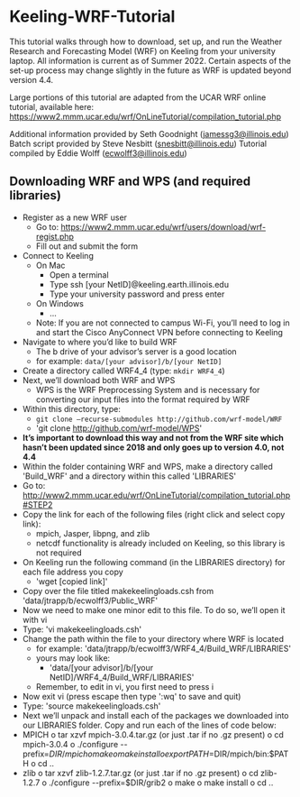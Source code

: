 # Keeling-WRF-Tutorial

This tutorial walks through how to download, set up, and run the Weather Research and Forecasting Model (WRF) on Keeling from your university laptop. All information is current as of Summer 2022. Certain aspects of the set-up process may change slightly in the future as WRF is updated beyond version 4.4.

Large portions of this tutorial are adapted from the UCAR WRF online tutorial, available here: https://www2.mmm.ucar.edu/wrf/OnLineTutorial/compilation_tutorial.php

Additional information provided by Seth Goodnight (jamessg3@illinois.edu)
Batch script provided by Steve Nesbitt (snesbitt@illinois.edu)
Tutorial compiled by Eddie Wolff (ecwolff3@illinois.edu)

## Downloading WRF and WPS (and required libraries)

- Register as a new WRF user
  - Go to: https://www2.mmm.ucar.edu/wrf/users/download/wrf-regist.php 
  - Fill out and submit the form
- Connect to Keeling
  - On Mac
    - Open a terminal
    - Type ssh [your NetID]@keeling.earth.illinois.edu
    - Type your university password and press enter
  - On Windows
    - ...
  - Note: If you are not connected to campus Wi-Fi, you’ll need to log in and start the Cisco AnyConnect VPN before connecting to Keeling
- Navigate to where you’d like to build WRF
  - The b drive of your advisor’s server is a good location
  - for example: `data/[your advisor]/b/[your NetID]`
- Create a directory called WRF4_4 (type: `mkdir WRF4_4`)
- Next, we’ll download both WRF and WPS
  - WPS is the WRF Preprocessing System and is necessary for converting our input files into the format required by WRF
- Within this directory, type:
  - `git clone –recurse-submodules http://github.com/wrf-model/WRF`
  - 'git clone http://github.com/wrf-model/WPS'
- **It’s important to download this way and not from the WRF site which hasn’t been updated since 2018 and only goes up to version 4.0, not 4.4**
- Within the folder containing WRF and WPS, make a directory called 'Build_WRF' and a directory within this called 'LIBRARIES'
- Go to: http://www2.mmm.ucar.edu/wrf/OnLineTutorial/compilation_tutorial.php#STEP2
- Copy the link for each of the following files (right click and select copy link):
  - mpich, Jasper, libpng, and zlib
  - netcdf functionality is already included on Keeling, so this library is not required
- On Keeling run the following command (in the LIBRARIES directory) for each file address you copy
  - 'wget [copied link]'
- Copy over the file titled makekeelingloads.csh from 'data/jtrapp/b/ecwolff3/Public_WRF'
- Now we need to make one minor edit to this file. To do so, we’ll open it with vi
- Type: 'vi makekeelingloads.csh'
- Change the path within the file to your directory where WRF is located 
  - for example: 'data/jtrapp/b/ecwolff3/WRF4_4/Build_WRF/LIBRARIES'
  - yours may look like: 
     - 'data/[your advisor]/b/[your NetID]/WRF4_4/Build_WRF/LIBRARIES'
  - Remember, to edit in vi, you first need to press i
- Now exit vi (press escape then type ':wq' to save and quit)
- Type: 'source makekeelingloads.csh'
- Next we’ll unpack and install each of the packages we downloaded into our LIBRARIES folder. Copy and run each of the lines of code below:
- MPICH
o	tar xzvf mpich-3.0.4.tar.gz     (or just .tar if no .gz present)
o	cd mpich-3.0.4
o	./configure --prefix=$DIR/mpich
o	make
o	make install
o	export PATH=$DIR/mpich/bin:$PATH
o	cd ..
- zlib
o	tar xzvf zlib-1.2.7.tar.gz     (or just .tar if no .gz present)
o	cd zlib-1.2.7
o	./configure --prefix=$DIR/grib2
o	make
o	make install
o	cd ..
